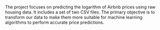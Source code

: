 The project focuses on predicting the logarithm of Airbnb prices using raw housing data. It includes a set of two CSV files. The primary objective is to transform our data to make them more suitable for machine learning algorithms to perform accurate price predictions. 
